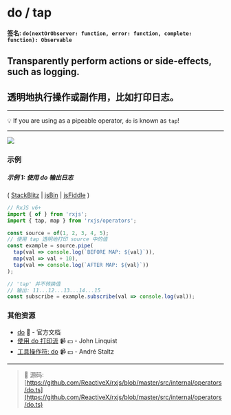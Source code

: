 # do / tap

#### 签名: `do(nextOrObserver: function, error: function, complete: function): Observable`

## Transparently perform actions or side-effects, such as logging.
## 透明地执行操作或副作用，比如打印日志。

---

:bulb: If you are using as a pipeable operator, `do` is known as `tap`!

---

<div class="ua-ad"><a href="https://ultimateangular.com/?ref=76683_kee7y7vk"><img src="https://ultimateangular.com/assets/img/banners/ua-leader.svg"></a></div>

### 示例

##### 示例 1: 使用 do 输出日志

(
[StackBlitz](https://stackblitz.com/edit/typescript-cd2gjp?file=index.ts&devtoolsheight=100)
| [jsBin](http://jsbin.com/jimazuriva/1/edit?js,console) |
[jsFiddle](https://jsfiddle.net/btroncone/qtyakorq/) )

```js
// RxJS v6+
import { of } from 'rxjs';
import { tap, map } from 'rxjs/operators';

const source = of(1, 2, 3, 4, 5);
// 使用 tap 透明地打印 source 中的值
const example = source.pipe(
  tap(val => console.log(`BEFORE MAP: ${val}`)),
  map(val => val + 10),
  tap(val => console.log(`AFTER MAP: ${val}`))
);

// 'tap' 并不转换值
// 输出: 11...12...13...14...15
const subscribe = example.subscribe(val => console.log(val));
```

### 其他资源

- [do](https://cn.rx.js.org/class/es6/Observable.js~Observable.html#instance-method-do) :newspaper: - 官方文档
- [使用 do 打印流](https://egghead.io/lessons/rxjs-logging-a-stream-with-do?course=step-by-step-async-javascript-with-rxjs) :video_camera: :dollar: - John Linquist
- [工具操作符: do](https://egghead.io/lessons/rxjs-utility-operator-do?course=rxjs-beyond-the-basics-operators-in-depth) :video_camera: :dollar: - André Staltz

---
> :file_folder: 源码:  [https://github.com/ReactiveX/rxjs/blob/master/src/internal/operators/do.ts](https://github.com/ReactiveX/rxjs/blob/master/src/internal/operators/do.ts)
